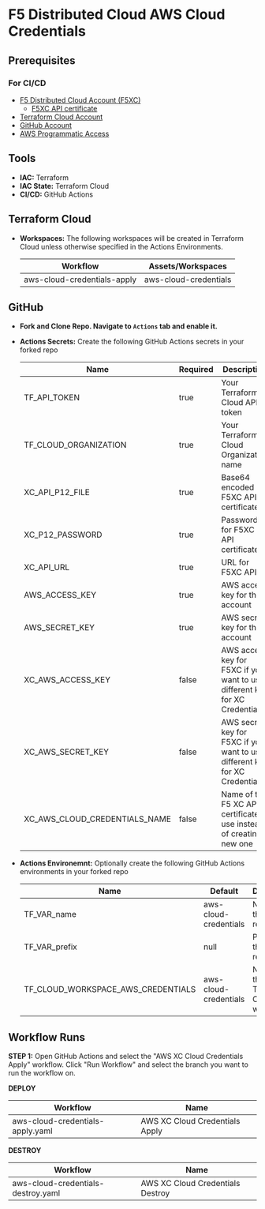 # F5 Distributed Cloud AWS Cloud Credentials

## Prerequisites

### For CI/CD

* [F5 Distributed Cloud Account (F5XC)](https://console.ves.volterra.io/signup/usage_plan)
  * [F5XC API certificate](https://docs.cloud.f5.com/docs/how-to/user-mgmt/credentials)
* [Terraform Cloud Account](https://developer.hashicorp.com/terraform/tutorials/cloud-get-started)
* [GitHub Account](https://github.com)
* [AWS Programmatic Access](https://docs.aws.amazon.com/IAM/latest/UserGuide/id_root-user_manage_add-key.html)

## Tools

* **IAC:** Terraform
* **IAC State:** Terraform Cloud
* **CI/CD:** GitHub Actions

## Terraform Cloud

* **Workspaces:** The following workspaces will be created in Terraform Cloud unless otherwise specified in the Actions Environments.


  | **Workflow**                | **Assets/Workspaces**  |
  | ----------------------------| ---------------------- |
  | aws-cloud-credentials-apply | aws-cloud-credentials  |
  
## GitHub

* **Fork and Clone Repo. Navigate to `Actions` tab and enable it.**

* **Actions Secrets:** Create the following GitHub Actions secrets in your forked repo


  | **Name**                           | **Required** | **Description**                                                             |
  | ---------------------------------- | ------------ | --------------------------------------------------------------------------- |
  | TF_API_TOKEN                       | true         | Your Terraform Cloud API token                                              |
  | TF_CLOUD_ORGANIZATION              | true         | Your Terraform Cloud Organization name                                      |
  | XC_API_P12_FILE                    | true         | Base64 encoded F5XC API certificate                                         |
  | XC_P12_PASSWORD                    | true         | Password for F5XC API certificate                                           |
  | XC_API_URL                         | true         | URL for F5XC API                                                            |
  | AWS_ACCESS_KEY                     | true         | AWS access key for the account                                              |
  | AWS_SECRET_KEY                     | true         | AWS secret key for the account                                              |
  | XC_AWS_ACCESS_KEY                  | false        | AWS access key for F5XC if you want to use different key for XC Credentials |
  | XC_AWS_SECRET_KEY                  | false        | AWS secret key for F5XC if you want to use different key for XC Credentials |
  | XC_AWS_CLOUD_CREDENTIALS_NAME      | false        | Name of the F5 XC API certificate to use instead of creating a new one      |

* **Actions Environemnt:** Optionally create the following GitHub Actions environments in your forked repo


  | **Name**                           | **Default**            | **Description**                           |
  | ---------------------------------- | ---------------------- | ----------------------------------------- |
  | TF_VAR_name                        | aws-cloud-credentials  | Name for the resources                    |
  | TF_VAR_prefix                      | null                   | Prefix for the resources                  |
  | TF_CLOUD_WORKSPACE_AWS_CREDENTIALS | aws-cloud-credentials  | Name of the Terraform Cloud workspace     |

## Workflow Runs

**STEP 1:** Open GitHub Actions and select the "AWS XC Cloud Credentials Apply" workflow. Click "Run Workflow" and select the branch you want to run the workflow on.

  **DEPLOY**
  
  | Workflow                         | Name                           |
  | -------------------------------- | ------------------------------ |
  | aws-cloud-credentials-apply.yaml | AWS XC Cloud Credentials Apply |
 
  **DESTROY**
  
  | Workflow                           | Name                             |
  | ---------------------------------- | -------------------------------- |
  | aws-cloud-credentials-destroy.yaml | AWS XC Cloud Credentials Destroy |